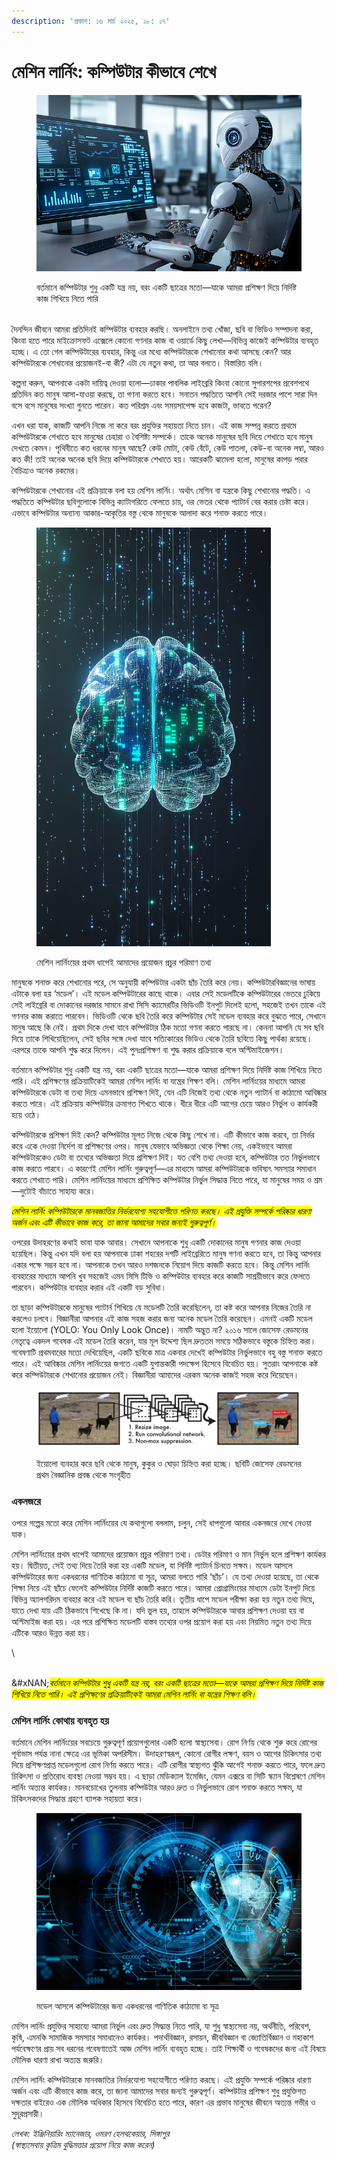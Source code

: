 ```yaml
---
description: 'প্রকাশ: ১৬ মার্চ ২০২৫, ১৮: ১৭'
---
```


# মেশিন লার্নিং: কম্পিউটার কীভাবে শেখে

<figure><img src="../../.gitbook/assets/image (1) (1) (1).png" alt=""><figcaption><p>বর্তমানে কম্পিউটার শুধু একটি যন্ত্র নয়, বরং একটি ছাত্রের মতো—যাকে আমরা প্রশিক্ষণ দিয়ে নির্দিষ্ট কাজ শিখিয়ে নিতে পারি</p></figcaption></figure>


\
দৈনন্দিন জীবনে আমরা প্রতিদিনই কম্পিউটার ব্যবহার করছি। অনলাইনে তথ্য খোঁজা, ছবি বা ভিডিও সম্পাদনা করা, কিংবা হতে পারে মাইক্রোসফট এক্সেলে কোনো গণনার কাজ বা ওয়ার্ডে কিছু লেখা—বিভিন্ন কাজেই কম্পিউটার ব্যবহৃত হচ্ছে। এ তো গেল কম্পিউটারের ব্যবহার, কিন্তু এর মধ্যে কম্পিউটারকে শেখানোর কথা আসছে কেন? আর কম্পিউটারকে শেখানোর প্রয়োজনই-বা কী? এটা যে নতুন কথা, তা আর বলতে। বিস্তারিত বলি।

কল্পনা করুন, আপনাকে একটা দায়িত্ব দেওয়া হলো—ঢাকার পাবলিক লাইব্রেরি কিংবা কোনো সুপারশপের প্রবেশপথে প্রতিদিন কত মানুষ আসা-যাওয়া করছে, তা গণনা করতে হবে। সনাতন পদ্ধতিতে আপনি সেই দরজার পাশে সারা দিন বসে বসে মানুষের সংখ্যা গুনতে পারেন। কত পরিশ্রম এবং সময়সাপেক্ষ হবে কাজটা, ভাবতে পরেন?

এখন ধরা যাক, কাজটি আপনি নিজে না করে বরং প্রযুক্তির সহায়তা নিতে চান। এই কাজ সম্পন্ন করতে প্রথমে কম্পিউটারকে শেখাতে হবে মানুষের চেহারা ও বৈশিষ্ট্য সম্পর্কে। তাকে অনেক মানুষের ছবি দিয়ে শেখাতে হবে মানুষ দেখতে কেমন। পৃথিবীতে কত ধরনের মানুষ আছে? কেউ মোটা, কেউ বেঁটে, কেউ পাতলা, কেউ-বা অনেক লম্বা, আরও কত কী! তাই অনেক অনেক ছবি দিয়ে কম্পিউটারকে শেখাতে হয়। আরেকটি ঝামেলা হলো, মানুষের কাপড় পরার বৈচিত্র্যও অনেক রকমের।

কম্পিউটারকে শেখানোর এই প্রক্রিয়াকে বলা হয় মেশিন লার্নিং। অর্থাৎ মেশিন বা যন্ত্রকে কিছু শেখানোর পদ্ধতি। এ পদ্ধতিতে কম্পিউটার ছবিগুলোকে বিভিন্ন ক্যাটাগরিতে ফেলতে চায়, ওর ভেতর থেকে প্যাটার্ন বের করার চেষ্টা করে। এভাবে কম্পিউটার অন্যান্য আকার-আকৃতির বস্তু থেকে মানুষকে আলাদা করে শনাক্ত করতে পারে।

<figure><img src="../../.gitbook/assets/image (2) (1).png" alt="" width="375"><figcaption><p>মেশিন লার্নিংয়ের প্রথম ধাপেই আমাদের প্রয়োজন প্রচুর পরিমাণ তথ্য</p></figcaption></figure>

মানুষকে শনাক্ত করে শেখানোর পরে, সে অনুযায়ী কম্পিউটার একটা ছাঁচ তৈরি করে নেয়। কম্পিউটারবিজ্ঞানের ভাষায় এটাকে বলা হয় ‘মডেল’। এই মডেল কম্পিউটারের কাছে থাকে। এবার সেই মডেলটিকে কম্পিউটারের ভেতরে ঢুকিয়ে সেই লাইব্রেরি বা দোকানের দরজার সামনে রাখা সিসি ক্যামেরটির ভিডিওটি ইনপুট দিলেই হলো, সহজেই তখন তাকে এই গণনার কাজ করাতে পারবেন। ভিডিওটি থেকে ছবি তৈরি করে কম্পিউটার সেই মডেল ব্যবহার করে বুঝতে পারে, সেখানে মানুষ আছে কি নেই। প্রথম দিকে দেখা যাবে কম্পিউটার ঠিক মতো গণনা করতে পারছে না। কেননা আপনি যে সব ছবি দিয়ে তাকে শিখিয়েছিলেন, সেই ছবির সঙ্গে দেখা যাবে সত্যিকারের ভিডিও থেকে তৈরি ছবিতে কিছু পার্থক্য রয়েছে। এরপরে তাকে আপনি শুদ্ধ করে দিলেন। এই পুনঃপ্রশিক্ষণ বা শুদ্ধ করার প্রক্রিয়াকে বলে অপ্টিমাইজেশন।

বর্তমানে কম্পিউটার শুধু একটি যন্ত্র নয়, বরং একটি ছাত্রের মতো—যাকে আমরা প্রশিক্ষণ দিয়ে নির্দিষ্ট কাজ শিখিয়ে নিতে পারি। এই প্রশিক্ষণের প্রক্রিয়াটিকেই আমরা মেশিন লার্নিং বা যন্ত্রের শিক্ষণ বলি। মেশিন লার্নিংয়ের মাধ্যমে আমরা কম্পিউটারকে ডেটা বা তথ্য দিয়ে এমনভাবে প্রশিক্ষণ দিই, যেন এটি নিজেই তথ্য থেকে নতুন প্যাটার্ন বা কাঠামো আবিষ্কার করতে পারে। এই প্রক্রিয়ায় কম্পিউটার ক্রমাগত শিখতে থাকে। ধীরে ধীরে এটি আগের চেয়ে আরও নির্ভুল ও কার্যকরী হয়ে ওঠে।

কম্পিউটারকে প্রশিক্ষণ দিই কেন? কম্পিউটার মূলত নিজে থেকে কিছু শেখে না। এটি কীভাবে কাজ করবে, তা নির্ভর করে একে দেওয়া নির্দেশ বা প্রশিক্ষণের ওপর। মানুষ যেভাবে অভিজ্ঞতা থেকে শিক্ষা নেয়, একইভাবে আমরা কম্পিউটারকেও ডেটা বা তথ্যের অভিজ্ঞতা দিয়ে প্রশিক্ষণ দিই। যত বেশি তথ্য দেওয়া হবে, কম্পিউটার তত নির্ভুলভাবে কাজ করতে পারবে। এ কারণেই মেশিন লার্নিং গুরুত্বপূর্ণ—এর মাধ্যমে আমরা কম্পিউটারকে ভবিষ্যৎ সমস্যার সমাধান করতে শেখাতে পারি। মেশিন লার্নিংয়ের মাধ্যমে প্রশিক্ষিত কম্পিউটার নির্ভুল সিদ্ধান্ত নিতে পারে, যা মানুষের সময় ও শ্রম—দুটোই বাঁচাতে সাহায্য করে।

_<mark style="background-color:yellow;">মেশিন লার্নিং কম্পিউটারকে মানবজাতির নির্ভরযোগ্য সহযোগীতে পরিণত করছে। এই প্রযুক্তি সম্পর্কে পরিষ্কার ধারণা অর্জন এবং এটি কীভাবে কাজ করে, তা জানা আমাদের সবার জন্যই গুরুত্বপূর্ণ।</mark>_

ওপরের উদাহরণের কথাই ভাবা যাক আবার। সেখানে আপনাকে শুধু একটি দোকানের মানুষ গণনার কাজ দেওয়া হয়েছিল। কিন্তু এখন যদি বলা হয় আপনাকে ঢাকা শহরের দশটি লাইব্রেরিতে মানুষ গণনা করতে হবে, তা কিন্তু আপনার একার পক্ষে সম্ভব হবে না। আপনাকে তখন আরও দশজনকে নিয়োগ দিয়ে কাজটি করতে হবে। কিন্তু মেশিন লার্নিং ব্যবহারের মাধ্যমে আপনি খুব সহজেই এমন সিসি টিভি ও কম্পিউটার ব্যবহার করে কাজটি সাশ্রয়ীভাবে করে ফেলতে পারবেন। কম্পিউটার ব্যবহার করার এই একটি বড় সুবিধা।

তা ছাড়া কম্পিউটারকে মানুষের প্যাটার্ন শিখিয়ে যে মডেলটি তৈরি করেছিলেন, তা কষ্ট করে আপনার নিজের তৈরি না করলেও চলবে। বিজ্ঞানীরা আপনার এই কাজ সহজ করার জন্য অনেক মডেল তৈরি করেছেন। এমনই একটি মডেল হলো ইয়োলো (YOLO: You Only Look Once)। নামটি অদ্ভুত না? ২০১৬ সালে জোসেফ রেডমনের নেতৃত্বে একদল গবেষক এই মডেল তৈরি করেন, যার মূল উদ্দেশ্য ছিল দ্রুততম সময়ে সঠিকভাবে বস্তুকে চিহ্নিত করা। গবেষণাটি প্রথমবারের মতো দেখিয়েছিল, একটি ছবিকে মাত্র একবার দেখেই কম্পিউটার নির্ভুলভাবে বহু বস্তু শনাক্ত করতে পারে। এই আবিষ্কার মেশিন লার্নিংয়ের জগতে একটি যুগান্তকারী পদক্ষেপ হিসেবে বিবেচিত হয়। সুতরাং আপনাকে কষ্ট করে কম্পিউটারকে শেখানোর প্রয়োজন নেই। বিজ্ঞানীরা আমাদের এরকম অনেক কাজই সহজ করে দিয়েছেন।



<figure><img src="../../.gitbook/assets/image (4).png" alt=""><figcaption><p>ইয়োলো ব্যবহার করে ছবি থেকে মানুষ, কুকুর ও ঘোড়া চিহ্নিত করা হচ্ছে। ছবিটি জোসেফ রেডমনের প্রথম বৈজ্ঞানিক প্রবন্ধ থেকে সংগৃহীত</p></figcaption></figure>

### একনজরে&#xD; 

ওপরে গল্পের মতো করে মেশিন লার্নিংয়ের যে কথাগুলো বললাম, চলুন, সেই ধাপগুলো আবার একনজরে দেখে নেওয়া যাক।

মেশিন লার্নিংয়ের প্রথম ধাপেই আমাদের প্রয়োজন প্রচুর পরিমাণ তথ্য। ডেটার পরিমাণ ও মান নির্ভুল হলে প্রশিক্ষণ কার্যকর হয়। দ্বিতীয়ত, সেই তথ্য দিয়ে তৈরি করা হয় একটি মডেল, যা নির্দিষ্ট প্যাটার্ন চিনতে সক্ষম। মডেল আসলে কম্পিউটারের জন্য একধরনের গাণিতিক কাঠামো বা সূত্র, আমরা বলতে পারি ‘ছাঁচ’। যে তথ্য দেওয়া হয়েছে, তা থেকে শিক্ষা নিয়ে এই ছাঁচে ফেলেই কম্পিউটার নির্দিষ্ট কাজটি করতে পারে। আমরা প্রোগ্রামিংয়ের মাধ্যমে ডেটা ইনপুট দিয়ে বিভিন্ন অ্যালগরিদম ব্যবহার করে এই মডেল বা ছাঁচ তৈরি করি। তৃতীয় ধাপে মডেল পরীক্ষা করা হয় নতুন তথ্য দিয়ে, যাতে দেখা যায় এটি ঠিকভাবে শিখেছে কি না। যদি ভুল হয়, তাহলে কম্পিউটারকে আবার প্রশিক্ষণ দেওয়া হয় বা অপ্টিমাইজ করা হয়। এর পরে প্রশিক্ষিত মডেলটি বাস্তব তথ্যের ওপর প্রয়োগ করা হয় এবং নিয়মিত নতুন তথ্য দিয়ে এটিকে আরও উন্নত করা হয়।


\

\
&#xNAN;_<mark style="background-color:yellow;">বর্তমানে কম্পিউটার শুধু একটি যন্ত্র নয়, বরং একটি ছাত্রের মতো—যাকে আমরা প্রশিক্ষণ দিয়ে নির্দিষ্ট কাজ শিখিয়ে নিতে পারি। এই প্রশিক্ষণের প্রক্রিয়াটিকেই আমরা মেশিন লার্নিং বা যন্ত্রের শিক্ষণ বলি।</mark>_

### &#xD; মেশিন লার্নিং কোথায় ব্যবহৃত হয়&#xD; 

বর্তমানে মেশিন লার্নিংয়ের সবচেয়ে গুরুত্বপূর্ণ প্রয়োগগুলোর একটি হলো স্বাস্থ্যসেবা। রোগ নির্ণয় থেকে শুরু করে রোগের পূর্বাভাস পর্যন্ত নানা ক্ষেত্রে এর ভূমিকা অপরিসীম। উদাহরণস্বরূপ, কোনো রোগীর লক্ষণ, বয়স ও আগের চিকিৎসার তথ্য দিয়ে প্রশিক্ষণপ্রাপ্ত মডেলগুলো রোগ নির্ণয় করতে পারে। এটি রোগীর স্বাস্থ্যগত ঝুঁকি আগেই শনাক্ত করতে পারে, ফলে দ্রুত চিকিৎসা ও প্রতিরোধ ব্যবস্থা নেওয়া সম্ভব হয়। এ ছাড়া মেডিক্যাল ইমেজিং, যেমন এক্সরে বা সিটি স্ক্যান বিশ্লেষণে মেশিন লার্নিং অত্যন্ত কার্যকর। মানবচোখের তুলনায় কম্পিউটার আরও দ্রুত ও নির্ভুলভাবে রোগ শনাক্ত করতে সক্ষম, যা চিকিৎসকদের সিদ্ধান্ত গ্রহণে ব্যাপক সহায়তা করে।

<figure><img src="../../.gitbook/assets/image (5).png" alt=""><figcaption><p>মডেল আসলে কম্পিউটারের জন্য একধরনের গাণিতিক কাঠামো বা সূত্র</p></figcaption></figure>

মেশিন লার্নিং প্রযুক্তির সাহায্যে আমরা নির্ভুল এবং দ্রুত সিদ্ধান্ত নিতে পারি, যা শুধু স্বাস্থ্যসেবা নয়, অর্থনীতি, পরিবেশ, কৃষি, এমনকি সামাজিক সমস্যার সমাধানেও কার্যকর। পদার্থবিজ্ঞান, রসায়ন, জীববিজ্ঞান বা জ্যোতির্বিজ্ঞান ও মহাকাশ পর্যবেক্ষণের প্রায় সব ধরনের গবেষণাতেই আজ মেশিন লার্নিং ব্যবহৃত হচ্ছে। তাই শিক্ষার্থী ও গবেষকদের জন্য এই বিষয়ে মৌলিক ধারণা রাখা অত্যন্ত জরুরি।

মেশিন লার্নিং কম্পিউটারকে মানবজাতির নির্ভরযোগ্য সহযোগীতে পরিণত করছে। এই প্রযুক্তি সম্পর্কে পরিষ্কার ধারণা অর্জন এবং এটি কীভাবে কাজ করে, তা জানা আমাদের সবার জন্যই গুরুত্বপূর্ণ। কম্পিউটার প্রশিক্ষণ শুধু প্রযুক্তিগত দক্ষতার বাইরেও এক মৌলিক অধিকার হিসেবে বিবেচিত হতে পারে, কারণ এর প্রভাব মানুষের জীবনে অত্যন্ত গভীর ও সুদূরপ্রসারী।

_লেখক: ইঞ্জিনিয়ারিং ম্যানেজার, ওমরণ হেলথকেয়ার, সিঙ্গাপুর_
\
_(স্বাস্থ্যসেবায় কৃত্রিম বুদ্ধিমত্তার প্রয়োগ নিয়ে কাজ করেন)_
